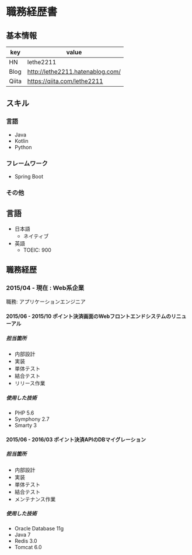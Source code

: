 # 職務経歴書

## 基本情報

| key   | value                            |
|-------|----------------------------------|
| HN    | lethe2211                        |
| Blog  | http://lethe2211.hatenablog.com/ |
| Qiita | https://qiita.com/lethe2211      |

## スキル
### 言語

- Java
- Kotlin
- Python

### フレームワーク

- Spring Boot

### その他

## 言語

- 日本語
  - ネイティブ
- 英語
  - TOEIC: 900

## 職務経歴

### 2015/04 - 現在 : Web系企業

職務: アプリケーションエンジニア

#### 2015/06 - 2015/10 ポイント決済画面のWebフロントエンドシステムのリニューアル

##### 担当箇所

- 内部設計
- 実装
- 単体テスト
- 結合テスト
- リリース作業

##### 使用した技術

- PHP 5.6
- Symphony 2.7
- Smarty 3

#### 2015/06 - 2016/03 ポイント決済APIのDBマイグレーション

##### 担当箇所

- 内部設計
- 実装
- 単体テスト
- 結合テスト
- メンテナンス作業

##### 使用した技術

- Oracle Database 11g
- Java 7
- Redis 3.0
- Tomcat 6.0